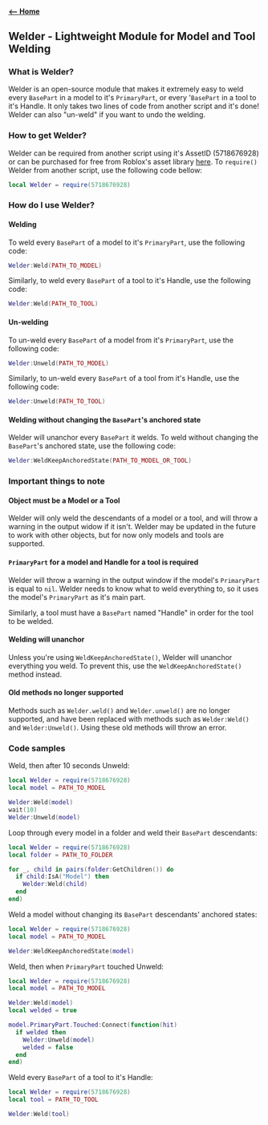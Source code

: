 #### [<-- Home](https://pixelkingstudios.github.io/Home/)

## Welder - Lightweight Module for Model and Tool Welding

### What is Welder?

Welder is an open-source module that makes it extremely easy to weld every `BasePart` in a model to it's `PrimaryPart`, or every '`BasePart` in a tool to it's Handle. It only takes two lines of code from another script and it's done! Welder can also "un-weld" if you want to undo the welding.

### How to get Welder?

Welder can be required from another script using it's AssetID (5718676928) or can be purchased for free from Roblox's asset library [here](https://www.roblox.com/library/5718676928/Welder). To `require()` Welder from another script, use the following code bellow:

````lua
local Welder = require(5718676928)
````

### How do I use Welder?

#### Welding

To weld every `BasePart` of a model to it's `PrimaryPart`, use the following code:

````lua
Welder:Weld(PATH_TO_MODEL)
````

Similarly, to weld every `BasePart` of a tool to it's Handle, use the following code:

````lua
Welder:Weld(PATH_TO_TOOL)
````

#### Un-welding

To un-weld every `BasePart` of a model from it's `PrimaryPart`, use the following code:

````lua
Welder:Unweld(PATH_TO_MODEL)
````

Similarly, to un-weld every `BasePart` of a tool from it's Handle, use the following code:

````lua
Welder:Unweld(PATH_TO_TOOL)
````

#### Welding without changing the `BasePart`'s anchored state

Welder will unanchor every `BasePart` it welds. To weld without changing the `BasePart`'s anchored state, use the following code:

````lua
Welder:WeldKeepAnchoredState(PATH_TO_MODEL_OR_TOOL)
````

### Important things to note

#### Object must be a Model or a Tool

Welder will only weld the descendants of a model or a tool, and will throw a warning in the output widow if it isn't. Welder may be updated in the future to work with other objects, but for now only models and tools are supported.

#### `PrimaryPart` for a model and Handle for a tool is required

Welder will throw a warning in the output window if the model's `PrimaryPart` is equal to `nil`. Welder needs to know what to weld everything to, so it uses the model's `PrimaryPart` as it's main part.

Similarly, a tool must have a `BasePart` named "Handle" in order for the tool to be welded.

#### Welding will unanchor

Unless you're using `WeldKeepAnchoredState()`, Welder will unanchor everything you weld. To prevent this, use the `WeldKeepAnchoredState()` method instead.

#### Old methods no longer supported

Methods such as `Welder.weld()` and `Welder.unweld()` are no longer supported, and have been replaced with methods such as `Welder:Weld()` and `Welder:Unweld()`. Using these old methods will throw an error.

### Code samples

Weld, then after 10 seconds Unweld:

````lua
local Welder = require(5718676928)
local model = PATH_TO_MODEL

Welder:Weld(model)
wait(10)
Welder:Unweld(model)
````

Loop through every model in a folder and weld their `BasePart` descendants:

````lua
local Welder = require(5718676928)
local folder = PATH_TO_FOLDER

for _, child in pairs(folder:GetChildren()) do
  if child:IsA("Model") then
    Welder:Weld(child)
  end
end)
````

Weld a model without changing its `BasePart` descendants' anchored states:

````lua
local Welder = require(5718676928)
local model = PATH_TO_MODEL

Welder:WeldKeepAnchoredState(model)
````

Weld, then when `PrimaryPart` touched Unweld:

````lua
local Welder = require(5718676928)
local model = PATH_TO_MODEL

Welder:Weld(model)
local welded = true

model.PrimaryPart.Touched:Connect(function(hit)
  if welded then
    Welder:Unweld(model)
    welded = false
  end
end)
````

Weld every `BasePart` of a tool to it's Handle:

````lua
local Welder = require(5718676928)
local tool = PATH_TO_TOOL

Welder:Weld(tool)
````
